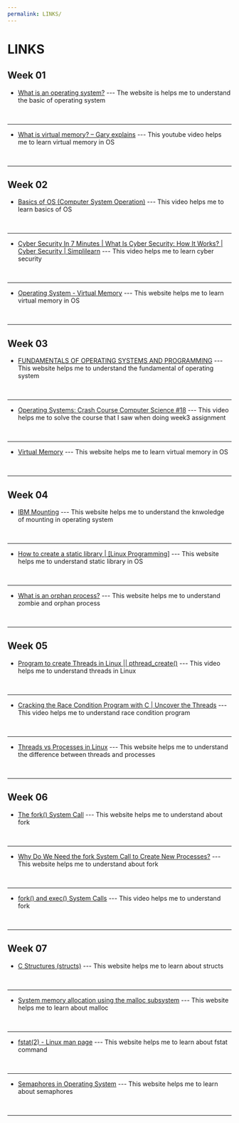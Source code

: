 ```yaml
---
permalink: LINKS/
---
```


# LINKS

## Week 01
* [What is an operating system?](https://edu.gcfglobal.org/en/computerbasics/understanding-operating-systems/1/#) ---
The website is helps me to understand the basic of operating system
<br>
<hr>

* [What is virtual memory? – Gary explains](https://www.youtube.com/watch?v=2quKyPnUShQ) --- This youtube video helps me to learn virtual memory in OS
<br>
<hr>

## Week 02
* [Basics of OS (Computer System Operation)](https://www.youtube.com/watch?v=VjPgYcQqqN0) --- This video helps me to learn basics of OS
<br>
<hr>

* [Cyber Security In 7 Minutes | What Is Cyber Security: How It Works? | Cyber Security | Simplilearn](https://www.youtube.com/watch?v=inWWhr5tnEA) --- This video helps me to learn cyber security
<br>
<hr>

* [Operating System - Virtual Memory](https://www.tutorialspoint.com/operating_system/os_virtual_memory.htm) --- This website helps me to learn virtual memory in OS
<br>
<hr>

## Week 03
* [FUNDAMENTALS OF OPERATING SYSTEMS AND PROGRAMMING](https://www.mit.edu.au/study-with-us/units/MN404/MN404%20-%20Fundamentals%20of%20Operating%20Systems%20and%20Programming) --- This website helps me to understand the fundamental of operating system
<br>
<hr>

* [Operating Systems: Crash Course Computer Science #18](https://www.youtube.com/watch?v=26QPDBe-NB8) --- This video helps me to solve the course that I saw when doing week3 assignment
<br>
<hr>

* [Virtual Memory](https://www.techtarget.com/searchstorage/definition/virtual-memory) --- This website helps me to learn virtual memory in OS
<br>
<hr>

## Week 04
* [IBM Mounting](https://www.ibm.com/docs/sr/aix/7.1?topic=systems-mounting) --- This website helps me to understand the knwoledge of mounting in operating system
<br>
<hr>

* [How to create a static library | [Linux Programming]](https://www.youtube.com/watch?v=3RmIVDgPmGk) --- This website helps me to understand static library in OS
<br>
<hr>

* [What is an orphan process?](https://www.codingninjas.com/studio/library/zombie-and-orphan-process-in-os) --- This website helps me to understand zombie and orphan process
<br>
<hr>

## Week 05
* [Program to create Threads in Linux || pthread_create()](https://www.youtube.com/watch?v=Ga9uegju0EQ&list=PLlr7wO747mNp5nn0hteJFnt1rpdx6GG-_&index=12) --- This video helps me to understand threads in Linux
<br>
<hr>

* [Cracking the Race Condition Program with C | Uncover the Threads](https://www.youtube.com/watch?v=dIkmqS2wAFE&list=PLlr7wO747mNp5nn0hteJFnt1rpdx6GG-_&index=14) --- This video helps me to understand race condition program
<br>
<hr>

* [Threads vs Processes in Linux](https://www.scaler.com/topics/linux-thread/) --- This website helps me to understand the difference between threads and processes
<br>
<hr>

## Week 06
* [The fork() System Call](https://www.csl.mtu.edu/cs4411.ck/www/NOTES/process/fork/create.html) --- This website helps me to understand about fork
<br>
<hr>

* [Why Do We Need the fork System Call to Create New Processes?](https://www.baeldung.com/linux/fork-child-process) --- This website helps me to understand about fork
<br>
<hr>

* [fork() and exec() System Calls](https://youtube.com/watch?v=IFEFVXvjiHY) --- This video helps me to understand fork
<br>
<hr>

## Week 07
* [C Structures (structs)](https://www.w3schools.com/c/c_structs.php) --- This website helps me to learn about structs
<br>
<hr>

* [System memory allocation using the malloc subsystem](https://www.ibm.com/docs/en/aix/7.1?topic=concepts-system-memory-allocation-using-malloc-subsystem) --- This website helps me to learn about malloc
<br>
<hr>

* [fstat(2) - Linux man page](https://linux.die.net/man/2/fstat) --- This website helps me to learn about fstat command
<br>
<hr>

* [Semaphores in Operating System](https://byjus.com/gate/semaphores-in-operating-system-notes/) --- This website helps me to learn about semaphores
<br>
<hr>

